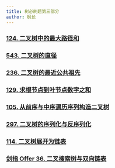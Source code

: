 ```yaml
---
title: 树必刷题第三部分
author: 枫长
---
```


### [124. 二叉树中的最大路径和](https://leetcode.cn/problems/binary-tree-maximum-path-sum/)

### [543. 二叉树的直径](https://leetcode.cn/problems/diameter-of-binary-tree/)

### [236. 二叉树的最近公共祖先](https://leetcode.cn/problems/lowest-common-ancestor-of-a-binary-tree/)

### [129. 求根节点到叶节点数字之和](https://leetcode.cn/problems/sum-root-to-leaf-numbers/)

### [105. 从前序与中序遍历序列构造二叉树](https://leetcode.cn/problems/construct-binary-tree-from-preorder-and-inorder-traversal/)

### [297. 二叉树的序列化与反序列化](https://leetcode.cn/problems/serialize-and-deserialize-binary-tree/)

### [114. 二叉树展开为链表](https://leetcode.cn/problems/flatten-binary-tree-to-linked-list/)

### [剑指 Offer 36. 二叉搜索树与双向链表](https://leetcode.cn/problems/er-cha-sou-suo-shu-yu-shuang-xiang-lian-biao-lcof/)